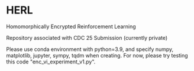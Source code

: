 # HERL
Homomorphically Encrypted Reinforcement Learning

Repository associated with CDC 25 Submission (currently private)


Please use conda environment with python=3.9, and specify numpy, matplotlib, jupyter, sympy, tqdm when creating.
For now, please try testing this code "enc_vi_experiment_v1.py".
